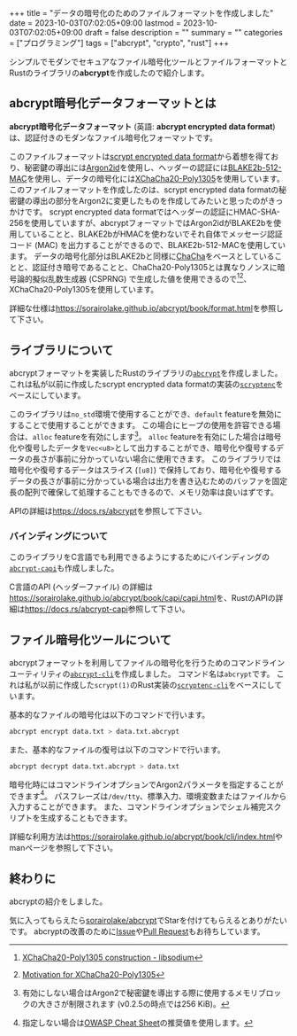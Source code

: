 +++
title = "データの暗号化のためのファイルフォーマットを作成しました"
date = 2023-10-03T07:02:05+09:00
lastmod = 2023-10-03T07:02:05+09:00
draft = false
description = ""
summary = ""
categories = ["プログラミング"]
tags = ["abcrypt", "crypto", "rust"]
+++

シンプルでモダンでセキュアなファイル暗号化ツールとファイルフォーマットとRustのライブラリの**abcrypt**を作成したので紹介します。

## abcrypt暗号化データフォーマットとは

**abcrypt暗号化データフォーマット** (英語: **abcrypt encrypted data format**) は、認証付きのモダンなファイル暗号化フォーマットです。

このファイルフォーマットは[scrypt encrypted data format](https://www.tarsnap.com/scrypt.html)から着想を得ており、秘密鍵の導出には[Argon2id](https://datatracker.ietf.org/doc/html/rfc9106)を使用し、ヘッダーの認証には[BLAKE2b-512-MAC](https://datatracker.ietf.org/doc/html/rfc7693)を使用し、データの暗号化には[XChaCha20-Poly1305](https://datatracker.ietf.org/doc/html/draft-arciszewski-xchacha-03)を使用しています。
このファイルフォーマットを作成したのは、scrypt encrypted data formatの秘密鍵の導出の部分をArgon2に変更したものを作成してみたいと思ったのがきっかけです。
scrypt encrypted data formatではヘッダーの認証にHMAC-SHA-256を使用していますが、abcryptフォーマットではArgon2idがBLAKE2bを使用していることと、BLAKE2bがHMACを使わないでそれ自体でメッセージ認証コード (MAC) を出力することができるので、BLAKE2b-512-MACを使用しています。
データの暗号化部分はBLAKE2bと同様に[ChaCha](https://ja.wikipedia.org/wiki/Salsa20#ChaCha)をベースとしていることと、認証付き暗号であることと、ChaCha20-Poly1305とは異なりノンスに暗号論的擬似乱数生成器 (CSPRNG) で生成した値を使用できるので[^1][^2]、XChaCha20-Poly1305を使用しています。

詳細な仕様は<https://sorairolake.github.io/abcrypt/book/format.html>を参照して下さい。

## ライブラリについて

abcryptフォーマットを実装したRustのライブラリの[`abcrypt`](https://crates.io/crates/abcrypt)を作成しました。
これは私が以前に作成したscrypt encrypted data formatの実装の[`scryptenc`](https://crates.io/crates/scryptenc)をベースにしています。

このライブラリは`no_std`環境で使用することができ、`default` featureを無効にすることで使用することができます。
この場合にヒープの使用を許容できる場合は、`alloc` featureを有効にします[^3]。
`alloc` featureを有効にした場合は暗号化や復号したデータを`Vec<u8>`として出力することができ、暗号化や復号するデータの長さが事前に分かっていない場合に使用できます。
このライブラリでは暗号化や復号するデータはスライス (`[u8]`) で保持しており、暗号化や復号するデータの長さが事前に分かっている場合は出力を書き込むためのバッファを固定長の配列で確保して処理することもできるので、メモリ効率は良いはずです。

APIの詳細は<https://docs.rs/abcrypt>を参照して下さい。

### バインディングについて

このライブラリをC言語でも利用できるようにするためにバインディングの[`abcrypt-capi`](https://crates.io/crates/abcrypt-capi)も作成しました。

C言語のAPI (ヘッダーファイル) の詳細は<https://sorairolake.github.io/abcrypt/book/capi/capi.html>を、RustのAPIの詳細は<https://docs.rs/abcrypt-capi>参照して下さい。

## ファイル暗号化ツールについて

abcryptフォーマットを利用してファイルの暗号化を行うためのコマンドラインユーティリティの[`abcrypt-cli`](https://crates.io/crates/abcrypt-cli)を作成しました。
コマンド名は`abcrypt`です。
これは私が以前に作成した`scrypt(1)`のRust実装の[`scryptenc-cli`](https://crates.io/crates/scryptenc-cli)をベースにしています。

基本的なファイルの暗号化は以下のコマンドで行います。

```sh
abcrypt encrypt data.txt > data.txt.abcrypt
```

また、基本的なファイルの復号は以下のコマンドで行います。

```sh
abcrypt decrypt data.txt.abcrypt > data.txt
```

暗号化時にはコマンドラインオプションでArgon2パラメータを指定することができます[^4]。
パスフレーズは`/dev/tty`、標準入力、環境変数またはファイルから入力することができます。
また、コマンドラインオプションでシェル補完スクリプトを生成することもできます。

詳細な利用方法は<https://sorairolake.github.io/abcrypt/book/cli/index.html>やmanページを参照して下さい。

## 終わりに

abcryptの紹介をしました。

気に入ってもらえたら[sorairolake/abcrypt](https://github.com/sorairolake/abcrypt)でStarを付けてもらえるとありがたいです。
abcryptの改善のために[Issue](https://github.com/sorairolake/abcrypt/issues)や[Pull Request](https://github.com/sorairolake/abcrypt/pulls)もお待ちしています。

[^1]: [XChaCha20-Poly1305 construction - libsodium](https://doc.libsodium.org/secret-key_cryptography/aead/chacha20-poly1305/xchacha20-poly1305_construction)
[^2]: [Motivation for XChaCha20-Poly1305](https://datatracker.ietf.org/doc/html/draft-arciszewski-xchacha-03#section-2.1)
[^3]: 有効にしない場合はArgon2で秘密鍵を導出する際に使用するメモリブロックの大きさが制限されます (v0.2.5の時点では256 KiB)。
[^4]: 指定しない場合は[OWASP Cheat Sheet](https://cheatsheetseries.owasp.org/cheatsheets/Password_Storage_Cheat_Sheet.html#argon2id)の推奨値を使用します。
